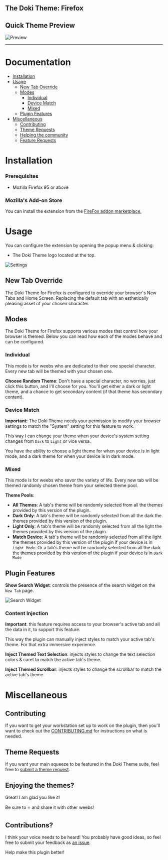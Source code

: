 ## The Doki Theme: Firefox

## Quick Theme Preview

![Preview](./readmeAssets/screens/preview.png)

---

# Documentation

- [Installation](#installation)
- [Usage](#usage)
  - [New Tab Override](#new-tab-override)
  - [Modes](#modes)
    - [Individual](#individual)
    - [Device Match](#device-match)
    - [Mixed](#mixed)
  - [Plugin Features](#plugin-features)
- [Miscellaneous](#miscellaneous)
  - [Contributing](#contributing)
  - [Theme Requests](#theme-requests)
  - [Helping the community](#enjoying-the-themes)
  - [Feature Requests](#contributions)

# Installation

### Prerequisites

- Mozilla Firefox 95 or above

### Mozilla's Add-on Store

You can install the extension from
the [FireFox addon marketplace.](https://addons.mozilla.org/en-US/firefox/addon/doki-theme-for-firefox/)

# Usage

You can configure the extension by opening the popup menu & clicking:

- The Doki Theme logo located at the top.

![Settings](./readmeAssets/screens/settings.png)

## New Tab Override

The Doki Theme for Firefox is configured to override your browser's New Tabs and Home Screen.
Replacing the default tab with an esthetically pleasing asset of your chosen character.

## Modes

The Doki Theme for Firefox supports various modes that control how your browser is themed.
Below you can read how each of the modes behave and can be configured.

### Individual

This mode is for weebs who are dedicated to their one special character.
Every new tab will be themed with your chosen one.

**Choose Random Theme**: Don't have a special character, no worries, just click this button, and I'll choose for you.
You'll get either a dark or light theme, and a chance to get secondary content (if that theme has secondary content).

### Device Match

**Important:** The Doki Theme needs your permission to modify your browser settings to match the "System" setting for
this feature to work.

This way I can change your theme when your device's system setting changes from `Dark` to `Light` or vice versa.

You have the ability to choose a light theme for when your device is in light mode, and a dark theme for when your
device is in dark mode.

### Mixed

This mode is for weebs who savor the variety of life.
Every new tab will be themed randomly chosen theme from your selected theme pool.

**Theme Pools**:

- **All Themes**: A tab's theme will be randomly selected from all the themes provided by this version of the plugin.
- **Dark Only**: A tab's theme will be randomly selected from all the dark the themes provided by this version of the
  plugin.
- **Light Only**: A tab's theme will be randomly selected from all the light the themes provided by this version of the
  plugin.
- **Match Device**: A tab's theme will be randomly selected from all the light the themes provided by this version of
  the plugin if your device is in `Light Mode`. Or a tab's theme will be randomly selected from all the dark the themes
  provided by this version of the plugin if your device is in `Dark Mode`

## Plugin Features

**Show Search Widget**: controls the presence of the search widget on the `New Tab` page.

![Search Widget](./readmeAssets/screens/search_widget.png)

### Content Injection

**Important**: this feature requires access to your browser's active tab and all the data in it, to support this
feature.

This way the plugin can manually inject styles to match your active tab's theme. For that extra immersive experience.

**Inject Themed Text Selection**: injects styles to change the text selection colors & caret to match the active tab's theme.

**Inject Themed Scrollbar**: injects styles to change the scrollbar to match the active tab's theme.

# Miscellaneous

## Contributing

If you want to get your workstation set up to work on the plugin,
then you'll want to check out the [CONTRIBUTING.md](./CONTRIBUTING.md) for instructions on what is needed.

## Theme Requests

If you want your main squeeze to be featured in the Doki Theme suite, feel free
to [submit a theme request](https://github.com/doki-theme/doki-master-theme/issues).

## Enjoying the themes?

Great! I am glad you like it!

Be sure to ⭐ and share it with other weebs!

## Contributions?

I think your voice needs to be heard! You probably have good ideas, so feel free to submit your feedback
as [an issue](https://github.com/doki-theme/doki-theme-jupyter/issues/new).

Help make this plugin better!
